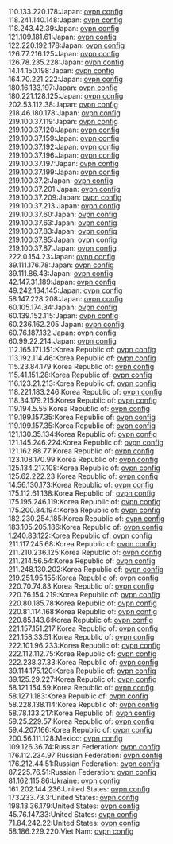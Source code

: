 110.133.220.178:Japan: [ovpn config](vpn/110_133_220_178.ovpn)  
118.241.140.148:Japan: [ovpn config](vpn/118_241_140_148.ovpn)  
118.243.42.39:Japan: [ovpn config](vpn/118_243_42_39.ovpn)  
121.109.181.61:Japan: [ovpn config](vpn/121_109_181_61.ovpn)  
122.220.192.178:Japan: [ovpn config](vpn/122_220_192_178.ovpn)  
126.77.216.125:Japan: [ovpn config](vpn/126_77_216_125.ovpn)  
126.78.235.228:Japan: [ovpn config](vpn/126_78_235_228.ovpn)  
14.14.150.198:Japan: [ovpn config](vpn/14_14_150_198.ovpn)  
164.70.221.222:Japan: [ovpn config](vpn/164_70_221_222.ovpn)  
180.16.133.197:Japan: [ovpn config](vpn/180_16_133_197.ovpn)  
180.221.128.125:Japan: [ovpn config](vpn/180_221_128_125.ovpn)  
202.53.112.38:Japan: [ovpn config](vpn/202_53_112_38.ovpn)  
218.46.180.178:Japan: [ovpn config](vpn/218_46_180_178.ovpn)  
219.100.37.119:Japan: [ovpn config](vpn/219_100_37_119.ovpn)  
219.100.37.120:Japan: [ovpn config](vpn/219_100_37_120.ovpn)  
219.100.37.159:Japan: [ovpn config](vpn/219_100_37_159.ovpn)  
219.100.37.192:Japan: [ovpn config](vpn/219_100_37_192.ovpn)  
219.100.37.196:Japan: [ovpn config](vpn/219_100_37_196.ovpn)  
219.100.37.197:Japan: [ovpn config](vpn/219_100_37_197.ovpn)  
219.100.37.199:Japan: [ovpn config](vpn/219_100_37_199.ovpn)  
219.100.37.2:Japan: [ovpn config](vpn/219_100_37_2.ovpn)  
219.100.37.201:Japan: [ovpn config](vpn/219_100_37_201.ovpn)  
219.100.37.209:Japan: [ovpn config](vpn/219_100_37_209.ovpn)  
219.100.37.213:Japan: [ovpn config](vpn/219_100_37_213.ovpn)  
219.100.37.60:Japan: [ovpn config](vpn/219_100_37_60.ovpn)  
219.100.37.63:Japan: [ovpn config](vpn/219_100_37_63.ovpn)  
219.100.37.83:Japan: [ovpn config](vpn/219_100_37_83.ovpn)  
219.100.37.85:Japan: [ovpn config](vpn/219_100_37_85.ovpn)  
219.100.37.87:Japan: [ovpn config](vpn/219_100_37_87.ovpn)  
222.0.154.23:Japan: [ovpn config](vpn/222_0_154_23.ovpn)  
39.111.176.78:Japan: [ovpn config](vpn/39_111_176_78.ovpn)  
39.111.86.43:Japan: [ovpn config](vpn/39_111_86_43.ovpn)  
42.147.31.189:Japan: [ovpn config](vpn/42_147_31_189.ovpn)  
49.242.134.145:Japan: [ovpn config](vpn/49_242_134_145.ovpn)  
58.147.228.208:Japan: [ovpn config](vpn/58_147_228_208.ovpn)  
60.105.174.34:Japan: [ovpn config](vpn/60_105_174_34.ovpn)  
60.139.152.115:Japan: [ovpn config](vpn/60_139_152_115.ovpn)  
60.236.162.205:Japan: [ovpn config](vpn/60_236_162_205.ovpn)  
60.76.187.132:Japan: [ovpn config](vpn/60_76_187_132.ovpn)  
60.99.22.214:Japan: [ovpn config](vpn/60_99_22_214.ovpn)  
112.165.171.151:Korea Republic of: [ovpn config](vpn/112_165_171_151.ovpn)  
113.192.114.46:Korea Republic of: [ovpn config](vpn/113_192_114_46.ovpn)  
115.23.84.179:Korea Republic of: [ovpn config](vpn/115_23_84_179.ovpn)  
115.41.151.28:Korea Republic of: [ovpn config](vpn/115_41_151_28.ovpn)  
116.123.21.213:Korea Republic of: [ovpn config](vpn/116_123_21_213.ovpn)  
118.221.183.246:Korea Republic of: [ovpn config](vpn/118_221_183_246.ovpn)  
118.34.179.215:Korea Republic of: [ovpn config](vpn/118_34_179_215.ovpn)  
119.194.5.55:Korea Republic of: [ovpn config](vpn/119_194_5_55.ovpn)  
119.199.157.35:Korea Republic of: [ovpn config](vpn/119_199_157_35.ovpn)  
119.199.157.35:Korea Republic of: [ovpn config](vpn/119_199_157_35.ovpn)  
121.130.35.134:Korea Republic of: [ovpn config](vpn/121_130_35_134.ovpn)  
121.145.246.224:Korea Republic of: [ovpn config](vpn/121_145_246_224.ovpn)  
121.162.88.77:Korea Republic of: [ovpn config](vpn/121_162_88_77.ovpn)  
123.108.170.99:Korea Republic of: [ovpn config](vpn/123_108_170_99.ovpn)  
125.134.217.108:Korea Republic of: [ovpn config](vpn/125_134_217_108.ovpn)  
125.62.222.23:Korea Republic of: [ovpn config](vpn/125_62_222_23.ovpn)  
14.56.130.173:Korea Republic of: [ovpn config](vpn/14_56_130_173.ovpn)  
175.112.61.138:Korea Republic of: [ovpn config](vpn/175_112_61_138.ovpn)  
175.195.246.119:Korea Republic of: [ovpn config](vpn/175_195_246_119.ovpn)  
175.200.84.194:Korea Republic of: [ovpn config](vpn/175_200_84_194.ovpn)  
182.230.254.185:Korea Republic of: [ovpn config](vpn/182_230_254_185.ovpn)  
183.105.205.186:Korea Republic of: [ovpn config](vpn/183_105_205_186.ovpn)  
1.240.83.122:Korea Republic of: [ovpn config](vpn/1_240_83_122.ovpn)  
211.117.245.68:Korea Republic of: [ovpn config](vpn/211_117_245_68.ovpn)  
211.210.236.125:Korea Republic of: [ovpn config](vpn/211_210_236_125.ovpn)  
211.214.56.54:Korea Republic of: [ovpn config](vpn/211_214_56_54.ovpn)  
211.248.130.202:Korea Republic of: [ovpn config](vpn/211_248_130_202.ovpn)  
219.251.95.155:Korea Republic of: [ovpn config](vpn/219_251_95_155.ovpn)  
220.70.74.83:Korea Republic of: [ovpn config](vpn/220_70_74_83.ovpn)  
220.76.154.219:Korea Republic of: [ovpn config](vpn/220_76_154_219.ovpn)  
220.80.185.78:Korea Republic of: [ovpn config](vpn/220_80_185_78.ovpn)  
220.81.114.168:Korea Republic of: [ovpn config](vpn/220_81_114_168.ovpn)  
220.85.143.6:Korea Republic of: [ovpn config](vpn/220_85_143_6.ovpn)  
221.157.151.217:Korea Republic of: [ovpn config](vpn/221_157_151_217.ovpn)  
221.158.33.51:Korea Republic of: [ovpn config](vpn/221_158_33_51.ovpn)  
222.101.96.233:Korea Republic of: [ovpn config](vpn/222_101_96_233.ovpn)  
222.112.112.75:Korea Republic of: [ovpn config](vpn/222_112_112_75.ovpn)  
222.238.37.33:Korea Republic of: [ovpn config](vpn/222_238_37_33.ovpn)  
39.114.175.120:Korea Republic of: [ovpn config](vpn/39_114_175_120.ovpn)  
39.125.29.227:Korea Republic of: [ovpn config](vpn/39_125_29_227.ovpn)  
58.121.154.59:Korea Republic of: [ovpn config](vpn/58_121_154_59.ovpn)  
58.127.1.183:Korea Republic of: [ovpn config](vpn/58_127_1_183.ovpn)  
58.228.138.114:Korea Republic of: [ovpn config](vpn/58_228_138_114.ovpn)  
58.78.133.217:Korea Republic of: [ovpn config](vpn/58_78_133_217.ovpn)  
59.25.229.57:Korea Republic of: [ovpn config](vpn/59_25_229_57.ovpn)  
59.4.207.166:Korea Republic of: [ovpn config](vpn/59_4_207_166.ovpn)  
200.56.111.128:Mexico: [ovpn config](vpn/200_56_111_128.ovpn)  
109.126.36.74:Russian Federation: [ovpn config](vpn/109_126_36_74.ovpn)  
176.112.234.97:Russian Federation: [ovpn config](vpn/176_112_234_97.ovpn)  
176.212.44.51:Russian Federation: [ovpn config](vpn/176_212_44_51.ovpn)  
87.225.76.51:Russian Federation: [ovpn config](vpn/87_225_76_51.ovpn)  
81.162.115.86:Ukraine: [ovpn config](vpn/81_162_115_86.ovpn)  
161.202.144.236:United States: [ovpn config](vpn/161_202_144_236.ovpn)  
173.233.73.3:United States: [ovpn config](vpn/173_233_73_3.ovpn)  
198.13.36.179:United States: [ovpn config](vpn/198_13_36_179.ovpn)  
45.76.147.33:United States: [ovpn config](vpn/45_76_147_33.ovpn)  
71.84.242.22:United States: [ovpn config](vpn/71_84_242_22.ovpn)  
58.186.229.220:Viet Nam: [ovpn config](vpn/58_186_229_220.ovpn)  

